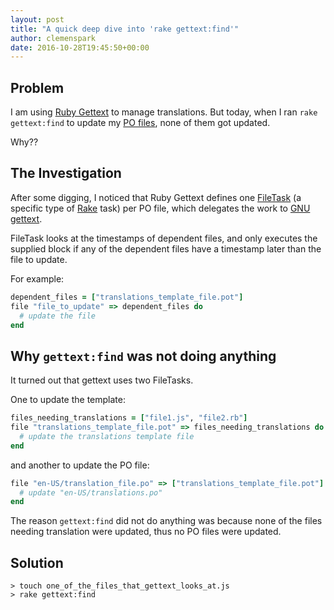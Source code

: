 ```yaml
---
layout: post
title: "A quick deep dive into 'rake gettext:find'"
author: clemenspark
date: 2016-10-28T19:45:50+00:00
---
```


## Problem

I am using [Ruby Gettext](https://github.com/ruby-gettext/gettext) to manage
translations. But today, when I ran `rake gettext:find` to update my
[PO files](https://www.gnu.org/software/gettext/manual/html_node/PO-Files.html), none of them got updated.

Why??

## The Investigation

After some digging, I noticed that Ruby Gettext defines one
[FileTask](https://github.com/ruby/rake/blob/v11/lib/rake/file_task.rb) (a specific type of [Rake](https://github.com/ruby/rake) task) per
PO file, which delegates the work to [GNU
gettext](https://www.gnu.org/software/gettext/).

FileTask looks at the timestamps of dependent files, and
only executes the supplied block if any of the dependent files have a
timestamp later than the file to update.

For example:

```ruby
dependent_files = ["translations_template_file.pot"]
file "file_to_update" => dependent_files do
  # update the file
end
```

## Why `gettext:find` was not doing anything

It turned out that gettext uses two FileTasks.

One to update the template:

```ruby
files_needing_translations = ["file1.js", "file2.rb"]
file "translations_template_file.pot" => files_needing_translations do
  # update the translations template file
end
```

and another to update the PO file:

```ruby
file "en-US/translation_file.po" => ["translations_template_file.pot"] do
  # update "en-US/translations.po"
end
```

The reason `gettext:find` did not do anything was because none of the
files needing translation were updated, thus no PO files were updated.

## Solution

```
> touch one_of_the_files_that_gettext_looks_at.js
> rake gettext:find
```

